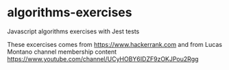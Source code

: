 # algorithms-exercises
Javascript algorithms exercises with Jest tests

These excercises comes from https://www.hackerrank.com and from Lucas Montano channel membership content https://www.youtube.com/channel/UCyHOBY6IDZF9zOKJPou2Rgg
